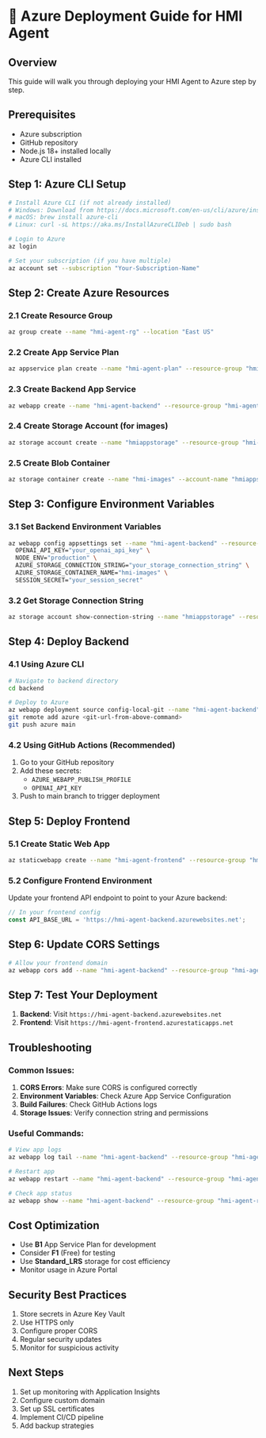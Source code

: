 # 🚀 Azure Deployment Guide for HMI Agent

## Overview
This guide will walk you through deploying your HMI Agent to Azure step by step.

## Prerequisites
- Azure subscription
- GitHub repository
- Node.js 18+ installed locally
- Azure CLI installed

## Step 1: Azure CLI Setup

```bash
# Install Azure CLI (if not already installed)
# Windows: Download from https://docs.microsoft.com/en-us/cli/azure/install-azure-cli-windows
# macOS: brew install azure-cli
# Linux: curl -sL https://aka.ms/InstallAzureCLIDeb | sudo bash

# Login to Azure
az login

# Set your subscription (if you have multiple)
az account set --subscription "Your-Subscription-Name"
```

## Step 2: Create Azure Resources

### 2.1 Create Resource Group
```bash
az group create --name "hmi-agent-rg" --location "East US"
```

### 2.2 Create App Service Plan
```bash
az appservice plan create --name "hmi-agent-plan" --resource-group "hmi-agent-rg" --sku B1 --is-linux
```

### 2.3 Create Backend App Service
```bash
az webapp create --name "hmi-agent-backend" --resource-group "hmi-agent-rg" --plan "hmi-agent-plan" --runtime "NODE|18-lts"
```

### 2.4 Create Storage Account (for images)
```bash
az storage account create --name "hmiappstorage" --resource-group "hmi-agent-rg" --location "East US" --sku Standard_LRS
```

### 2.5 Create Blob Container
```bash
az storage container create --name "hmi-images" --account-name "hmiappstorage"
```

## Step 3: Configure Environment Variables

### 3.1 Set Backend Environment Variables
```bash
az webapp config appsettings set --name "hmi-agent-backend" --resource-group "hmi-agent-rg" --settings \
  OPENAI_API_KEY="your_openai_api_key" \
  NODE_ENV="production" \
  AZURE_STORAGE_CONNECTION_STRING="your_storage_connection_string" \
  AZURE_STORAGE_CONTAINER_NAME="hmi-images" \
  SESSION_SECRET="your_session_secret"
```

### 3.2 Get Storage Connection String
```bash
az storage account show-connection-string --name "hmiappstorage" --resource-group "hmi-agent-rg"
```

## Step 4: Deploy Backend

### 4.1 Using Azure CLI
```bash
# Navigate to backend directory
cd backend

# Deploy to Azure
az webapp deployment source config-local-git --name "hmi-agent-backend" --resource-group "hmi-agent-rg"
git remote add azure <git-url-from-above-command>
git push azure main
```

### 4.2 Using GitHub Actions (Recommended)
1. Go to your GitHub repository
2. Add these secrets:
   - `AZURE_WEBAPP_PUBLISH_PROFILE`
   - `OPENAI_API_KEY`
3. Push to main branch to trigger deployment

## Step 5: Deploy Frontend

### 5.1 Create Static Web App
```bash
az staticwebapp create --name "hmi-agent-frontend" --resource-group "hmi-agent-rg" --source https://github.com/yourusername/yourrepo --location "East US" --branch main --app-location "/frontend" --output-location "build"
```

### 5.2 Configure Frontend Environment
Update your frontend API endpoint to point to your Azure backend:
```javascript
// In your frontend config
const API_BASE_URL = 'https://hmi-agent-backend.azurewebsites.net';
```

## Step 6: Update CORS Settings

```bash
# Allow your frontend domain
az webapp cors add --name "hmi-agent-backend" --resource-group "hmi-agent-rg" --allowed-origins "https://hmi-agent-frontend.azurestaticapps.net"
```

## Step 7: Test Your Deployment

1. **Backend**: Visit `https://hmi-agent-backend.azurewebsites.net`
2. **Frontend**: Visit `https://hmi-agent-frontend.azurestaticapps.net`

## Troubleshooting

### Common Issues:
1. **CORS Errors**: Make sure CORS is configured correctly
2. **Environment Variables**: Check Azure App Service Configuration
3. **Build Failures**: Check GitHub Actions logs
4. **Storage Issues**: Verify connection string and permissions

### Useful Commands:
```bash
# View app logs
az webapp log tail --name "hmi-agent-backend" --resource-group "hmi-agent-rg"

# Restart app
az webapp restart --name "hmi-agent-backend" --resource-group "hmi-agent-rg"

# Check app status
az webapp show --name "hmi-agent-backend" --resource-group "hmi-agent-rg"
```

## Cost Optimization

- Use **B1** App Service Plan for development
- Consider **F1** (Free) for testing
- Use **Standard_LRS** storage for cost efficiency
- Monitor usage in Azure Portal

## Security Best Practices

1. Store secrets in Azure Key Vault
2. Use HTTPS only
3. Configure proper CORS
4. Regular security updates
5. Monitor for suspicious activity

## Next Steps

1. Set up monitoring with Application Insights
2. Configure custom domain
3. Set up SSL certificates
4. Implement CI/CD pipeline
5. Add backup strategies 